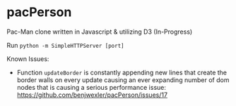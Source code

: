 # pacPerson
Pac-Man clone written in Javascript &amp; utilizing D3 (In-Progress)

Run `python -m SimpleHTTPServer [port]`

Known Issues:

* Function `updateBorder` is constantly appending new lines that create the border walls on every update causing an ever expanding number of dom nodes that is causing a serious performance issue:
  https://github.com/benjwexler/pacPerson/issues/17
